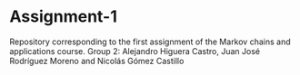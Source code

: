 # Assignment-1
Repository corresponding to the first assignment of the Markov chains and applications course.  Group 2: Alejandro Higuera Castro, Juan José Rodríguez Moreno and Nicolás Gómez Castillo
